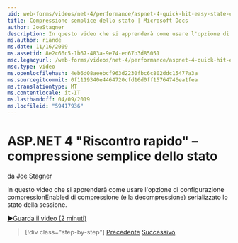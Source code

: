 ```yaml
---
uid: web-forms/videos/net-4/performance/aspnet-4-quick-hit-easy-state-compression
title: Compressione semplice dello stato | Microsoft Docs
author: JoeStagner
description: In questo video che si apprenderà come usare l'opzione di configurazione compressionEnabled di compressione (e la decompressione) serializzato lo stato della sessione.
ms.author: riande
ms.date: 11/16/2009
ms.assetid: 8e2c66c5-1b67-483a-9e74-ed67b3d85051
msc.legacyurl: /web-forms/videos/net-4/performance/aspnet-4-quick-hit-easy-state-compression
msc.type: video
ms.openlocfilehash: 4eb6d08aeebcf963d2230fbc6c802ddc15477a3a
ms.sourcegitcommit: 0f1119340e4464720cfd16d0ff15764746ea1fea
ms.translationtype: MT
ms.contentlocale: it-IT
ms.lasthandoff: 04/09/2019
ms.locfileid: "59417936"
---
```

# <a name="aspnet-4-quick-hit--easy-state-compression"></a>ASP.NET 4 "Riscontro rapido" – compressione semplice dello stato

da [Joe Stagner](https://github.com/JoeStagner)

In questo video che si apprenderà come usare l'opzione di configurazione compressionEnabled di compressione (e la decompressione) serializzato lo stato della sessione. 

[&#9654;Guarda il video (2 minuti)](https://channel9.msdn.com/Blogs/ASP-NET-Site-Videos/aspnet-4-quick-hit-easy-state-compression)

> [!div class="step-by-step"]
> [Precedente](aspnet-4-quick-hit-selective-view-state.md)
> [Successivo](how-do-i-use-the-viewstatemode-property-for-managing-viewstate.md)
